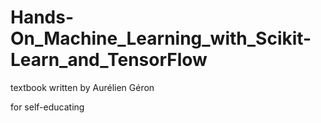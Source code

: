 # Hands-On_Machine_Learning_with_Scikit-Learn_and_TensorFlow
textbook written by Aurélien Géron

for self-educating
